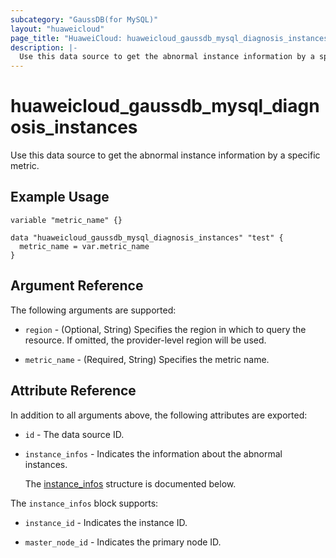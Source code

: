 ```yaml
---
subcategory: "GaussDB(for MySQL)"
layout: "huaweicloud"
page_title: "HuaweiCloud: huaweicloud_gaussdb_mysql_diagnosis_instances"
description: |-
  Use this data source to get the abnormal instance information by a specific metric.
---
```


# huaweicloud_gaussdb_mysql_diagnosis_instances

Use this data source to get the abnormal instance information by a specific metric.

## Example Usage

```hcl
variable "metric_name" {}

data "huaweicloud_gaussdb_mysql_diagnosis_instances" "test" {
  metric_name = var.metric_name
}
```

## Argument Reference

The following arguments are supported:

* `region` - (Optional, String) Specifies the region in which to query the resource.
  If omitted, the provider-level region will be used.

* `metric_name` - (Required, String) Specifies the metric name.

## Attribute Reference

In addition to all arguments above, the following attributes are exported:

* `id` - The data source ID.

* `instance_infos` - Indicates the information about the abnormal instances.

  The [instance_infos](#instance_infos_struct) structure is documented below.

<a name="instance_infos_struct"></a>
The `instance_infos` block supports:

* `instance_id` - Indicates the instance ID.

* `master_node_id` - Indicates the primary node ID.
